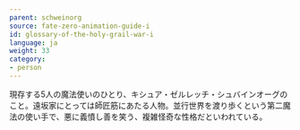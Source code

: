 ```yaml
---
parent: schweinorg
source: fate-zero-animation-guide-i
id: glossary-of-the-holy-grail-war-i
language: ja
weight: 33
category:
- person
---
```


現存する5人の魔法使いのひとり、キシュア・ゼルレッチ・シュバインオーグのこと。遠坂家にとっては師匠筋にあたる人物。並行世界を渡り歩くという第二魔法の使い手で、悪に義憤し善を笑う、複雑怪奇な性格だといわれている。
